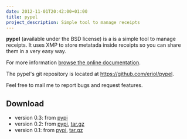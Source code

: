 ```yaml
---
date: 2012-11-01T20:42:00+01:00
title: pypel
project_description: Simple tool to manage receipts
---
```


**pypel** (available under the BSD license) is a is a simple tool to manage
receipts. It uses XMP to store metatada inside receipts so you can share them
in a very easy way.

For more information [browse the online documentation][docs].

The pypel's git repository is located at <https://github.com/eriol/pypel>.

Feel free to mail me to report bugs and request features.

## Download ##

 * version 0.3: from [pypi][pypi_v0.3]
 * version 0.2: from [pypi][pypi_v0.2], [tar.gz][tarball_v0.2]
 * version 0.1: from [pypi][pypi_v0.1], [tar.gz][tarball_v0.1]


[docs]: http://docs.mornie.org/pypel/

[pypi_v0.1]: https://pypi.python.org/pypi/pypel/0.1
[pypi_v0.2]: https://pypi.python.org/pypi/pypel/0.2
[pypi_v0.3]: https://pypi.python.org/pypi/pypel/0.3

[tarball_v0.1]: http://downloads.mornie.org/pypel/pypel-0.1.tar.gz
[tarball_v0.2]: http://downloads.mornie.org/pypel/pypel-0.2.tar.gz
